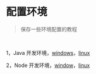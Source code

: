 # 配置环境

>保存一些环境配置的教程

<br>

1，Java 开发环境，[windows](https://zhuanlan.zhihu.com/p/32619256)，[linux](https://zhuanlan.zhihu.com/p/32068954)

2，Node 开发环境，[window](https://www.jianshu.com/p/2958fc051bfb)，[linux](https://www.cnblogs.com/huangenai/p/10815426.html)

